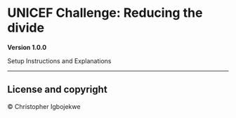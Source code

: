 # UNICEF Challenge: Reducing the divide

**Version 1.0.0**

Setup Instructions and Explanations

---

## License and copyright

© Christopher Igbojekwe
